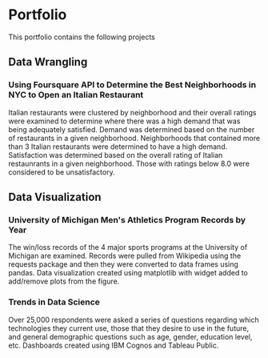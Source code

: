 # Portfolio
This portfolio contains the following projects

## Data Wrangling

### Using Foursquare API to Determine the Best Neighborhoods in NYC to Open an Italian Restaurant

Italian restaurants were clustered by neighborhood and their overall ratings were examined to determine where there was a high demand that was being adequately satisfied. Demand was determined based on the number of restaurants in a given neighborhood. Neighborhoods that contained more than 3 Italian restaurants were determined to have a high demand. Satisfaction was determined based on the overall rating of Italian restaunrants in a given neighborhood. Those with ratings below 8.0 were considered to be unsatisfactory. 

## Data Visualization

### University of Michigan Men's Athletics Program Records by Year

The win/loss records of the 4 major sports programs at the University of Michigan are examined. Records were pulled from Wikipedia using the requests package and then they were converted to data frames using pandas. Data visualization created using matplotlib with widget added to add/remove plots from the figure. 

### Trends in Data Science
Over 25,000 respondents were asked a series of questions regarding which technologies they current use, those that they desire to use in the future, and general demographic questions such as age, gender, education level, etc. Dashboards created using IBM Cognos and Tableau Public.
